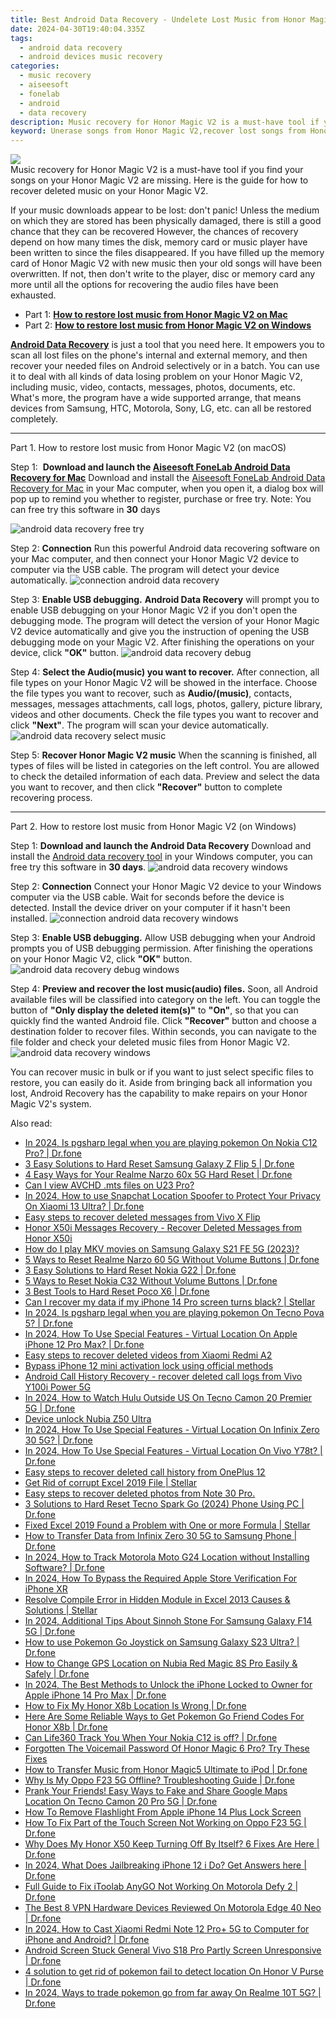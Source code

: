 ```yaml
---
title: Best Android Data Recovery - Undelete Lost Music from Honor Magic V2
date: 2024-04-30T19:40:04.335Z
tags: 
  - android data recovery
  - android devices music recovery
categories: 
  - music recovery
  - aiseesoft
  - fonelab
  - android
  - data recovery
description: Music recovery for Honor Magic V2 is a must-have tool if you find your songs on your Honor Magic V2 are missing. Here is the guide for how to recover deleted music on your Honor Magic V2.
keyword: Unerase songs from Honor Magic V2,recover lost songs from Honor Magic V2,Unerase music from Honor Magic V2,retrieve wiped songs Honor Magic V2,broken Honor Magic V2 music recovery solution,restore deleted songs files on Honor Magic V2,how to retrieve music from Honor Magic V2,Honor Magic V2 song disappeared,restore song when deleted in Honor Magic V2,Honor Magic V2 delete song recover,how to restore your files from Honor Magic V2,Honor Magic V2 retrieve deleted music
---
```


<img src="https://img0mobiles.techidaily.com/images/best-assets/devices/honor/honor-magic-v2/2.jpg" class="atpl-imgstyle"  />

<div class="atpl-content atpl-for-fonelab-android recover-music">

<div class="atpl-post-description-part-1">
Music recovery for Honor Magic V2 is a must-have tool if you find your songs on your Honor Magic V2 are missing. Here is the guide for how to recover deleted music on your Honor Magic V2.
</div>



<div class="atpl-post-description-part-2">
<div class="tpl-content-sub-paragraph-normal">
  <p>
    If your music downloads appear to be lost: don't panic! Unless the medium on which they are stored has been physically damaged, there is still a good chance that they can be recovered However, the chances of recovery depend on how many times the disk, memory card or music player have been written to since the files disappeared. If you have filled up the memory card of Honor Magic V2 with new music then your old songs will have been overwritten. If not, then don't write to the player, disc or memory card any more until all the options for recovering the audio files have been exhausted.
  </p>
</div>
</div>

<ul>
  <li>Part 1: <strong><a href="#p1">How to restore lost music from Honor Magic V2 on Mac</a></strong></li>
  <li>Part 2: <strong><a href="#p2">How to restore lost music from Honor Magic V2 on Windows</a></strong></li>
</ul>


<div class="atpl-post-description-part-3">
<div class="tpl-content-sub-paragraph-normal">
  <p>
    <a href="https://tools.techidaily.com/aiseesoft-android-data-recovery/" ><strong>Android Data Recovery</strong></a> is just a tool that you need here. It empowers you to scan all lost files on the phone's internal and external memory, and then recover your needed files on Android selectively or in a batch. You can use it to deal with all kinds of data losing problem on your Honor Magic V2, including music, video, contacts, messages, photos, documents, etc. What's more, the program have a wide supported arrange, that means devices from Samsung, HTC, Motorola, Sony, LG, etc. can all be restored completely.
  </p>
</div>
</div>



<!-- Part 1 -->
<a id="p1" name="p1" ></a><hr>

<div>
  <span class="atpl-step-part-style">Part 1. How to restore lost music from Honor Magic V2 (on macOS)</span>
</div>

<span class="atpl-stepstyle-a"><span>Step 1: </span></span> <strong>Download and launch the <a href="https://tools.techidaily.com/aiseesoft-android-data-recovery-for-mac/" >Aiseesoft FoneLab Android Data Recovery for Mac</a></strong>
Download and install the <a href="https://tools.techidaily.com/aiseesoft-android-data-recovery-for-mac/" >Aiseesoft FoneLab Android Data Recovery for Mac</a> in your Mac computer, when you open it, a dialog box will pop up to remind you whether to register, purchase or free try.
Note: You can free try this software in <strong>30</strong> days

<img src="https://tools.techidaily.com/images/apps/aiseesoft/android-data-recovery/mac-free-try.png" class="atpl-imgstyle" alt="android data recovery free try" />

<span class="atpl-stepstyle-a"><span>Step 2: </span></span> <strong>Connection</strong>
Run this powerful Android data recovering software on your Mac computer, and then connect your Honor Magic V2 device to computer via the USB cable. The program will detect your device automatically.
<img src="https://tools.techidaily.com/images/apps/aiseesoft/android-data-recovery/mac-connection-interface.jpg" class="atpl-imgstyle" alt="connection android data recovery" />

<span class="atpl-stepstyle-a"><span>Step 3: </span></span> <strong>Enable USB debugging.</strong>
<strong>Android Data Recovery</strong> will prompt you to enable USB debugging on your Honor Magic V2 if you don't open the debugging mode. The program will detect the version of your Honor Magic V2 device automatically and give you the instruction of opening the USB debugging mode on your Magic V2. After finishing the operations on your device, click <strong>"OK"</strong> button.
<img src="https://tools.techidaily.com/images/apps/aiseesoft/android-data-recovery/mac-android-usb-debug.jpg"  class="atpl-imgstyle" alt="android data recovery debug" />

<span class="atpl-stepstyle-a"><span>Step 4: </span></span> <strong>Select the Audio(music) you want to recover.</strong>
After connection, all file types on your Honor Magic V2 will be showed in the interface. Choose the file types you want to recover, such as <strong>Audio/(music)</strong>, contacts, messages, messages attachments, call logs, photos, gallery, picture library, videos and other documents. Check the file types you want to recover and click <b>"Next"</b>. The program will scan your device automatically.
<img src="https://tools.techidaily.com/images/apps/aiseesoft/android-data-recovery/mac-choose-type-music.jpg" class="atpl-imgstyle" alt="android data recovery select music" />

<span class="atpl-stepstyle-a"><span>Step 5: </span></span> <strong>Recover Honor Magic V2 music</strong>
When the scanning is finished, all types of files will be listed in categories on the left control. You are allowed to check the detailed information of each data. Preview and select the data you want to recover, and then click <b>"Recover"</b> button to complete recovering process.


<a id="p2" name="p2"></a><hr>

<!-- Part 2 -->
<div>
  <span class="atpl-step-part-style">Part 2. How to restore lost music from Honor Magic V2 (on Windows)</span>
</div>

<span class="atpl-stepstyle-a"><span>Step 1: </span></span> <strong>Download and launch the Android Data Recovery</strong>
Download and install the <a href="https://tools.techidaily.com/aiseesoft-android-data-recovery-for-win/" >Android data recovery tool</a> in your Windows computer, you can free try this software in <b>30 days</b>.
<img src="https://tools.techidaily.com/images/apps/aiseesoft/android-data-recovery/win-start-interface.png"  class="atpl-imgstyle" alt="android data recovery windows" />

<span class="atpl-stepstyle-a"><span>Step 2: </span></span> <strong>Connection</strong>
Connect your Honor Magic V2 device to your Windows computer via the USB cable. Wait for seconds before the device is detected. Install the device driver on your computer if it hasn't been installed.
<img src="https://tools.techidaily.com/images/apps/aiseesoft/android-data-recovery/win-connection-interface.png" class="atpl-imgstyle" alt="connection android data recovery windows" />

<span class="atpl-stepstyle-a"><span>Step 3: </span></span> <strong>Enable USB debugging.</strong>
Allow USB debugging when your Android prompts you of USB debugging permission. After finishing the operations on your Honor Magic V2, click <b>"OK"</b> button.
<img src="https://tools.techidaily.com/images/apps/aiseesoft/android-data-recovery/win-android-usb-debug.png" class="atpl-imgstyle" alt="android data recovery debug windows" />

<span class="atpl-stepstyle-a"><span>Step 4: </span></span> <strong>Preview and recover the lost music(audio) files.</strong>
Soon, all Android available files will be classified into category on the left. You can toggle the button of <b>"Only display the deleted item(s)"</b> to <b>"On"</b>, so that you can quickly find the wanted Android file. Click <b>"Recover"</b> button and choose a destination folder to recover files. Within seconds, you can navigate to the file folder and check your deleted music files from Honor Magic V2.
<img src="https://tools.techidaily.com/images/apps/aiseesoft/android-data-recovery/win-recover-music.jpg" class="atpl-imgstyle" alt="android data recovery windows" />

<div class="atpl-post-description-part-4">
<div class="tpl-content-sub-paragraph-normal">
    <p>
        You can recover music in bulk or if you want to just select specific files to restore, you can easily do it. Aside from bringing back all information you lost, Android Recovery has the capability to make repairs on your Honor Magic V2's system.
    </p>
</div>
</div>


<ins class="adsbygoogle"
     style="display:block"
     data-ad-client="ca-pub-7571918770474297"
     data-ad-slot="8358498916"
     data-ad-format="auto"
     data-full-width-responsive="true"></ins>



</div>
<span class="atpl-alsoreadstyle">Also read:</span>
<div><ul>
<li><a href="https://phone-solutions.techidaily.com/in-2024-is-pgsharp-legal-when-you-are-playing-pokemon-on-nokia-c12-pro-drfone-by-drfone-virtual-android/" ><u>In 2024, Is pgsharp legal when you are playing pokemon On Nokia C12 Pro? | Dr.fone</u></a></li>
<li><a href="https://phone-solutions.techidaily.com/3-easy-solutions-to-hard-reset-samsung-galaxy-z-flip-5-drfone-by-drfone-reset-android-reset-android/" ><u>3 Easy Solutions to Hard Reset Samsung Galaxy Z Flip 5 | Dr.fone</u></a></li>
<li><a href="https://phone-solutions.techidaily.com/4-easy-ways-for-your-realme-narzo-60x-5g-hard-reset-drfone-by-drfone-reset-android-reset-android/" ><u>4 Easy Ways for Your Realme Narzo 60x 5G Hard Reset | Dr.fone</u></a></li>
<li><a href="https://phone-solutions.techidaily.com/can-i-view-avchd-mts-files-on-u23-pro-by-aiseesoft-video-converter-play-mts-on-android/" ><u>Can I view AVCHD .mts files on U23 Pro?</u></a></li>
<li><a href="https://phone-solutions.techidaily.com/in-2024-how-to-use-snapchat-location-spoofer-to-protect-your-privacy-on-xiaomi-13-ultra-drfone-by-drfone-virtual-android/" ><u>In 2024, How to use Snapchat Location Spoofer to Protect Your Privacy On Xiaomi 13 Ultra? | Dr.fone</u></a></li>
<li><a href="https://phone-solutions.techidaily.com/easy-steps-to-recover-deleted-messages-from-vivo-x-flip-by-fonelab-android-recover-messages/" ><u>Easy steps to recover deleted messages from Vivo X Flip</u></a></li>
<li><a href="https://phone-solutions.techidaily.com/honor-x50i-messages-recovery-recover-deleted-messages-from-honor-x50i-by-fonelab-android-recover-messages/" ><u>Honor X50i Messages Recovery - Recover Deleted Messages from Honor X50i</u></a></li>
<li><a href="https://phone-solutions.techidaily.com/how-do-i-play-mkv-movies-on-samsung-galaxy-s21-fe-5g-2023-by-aiseesoft-video-converter-play-mkv-on-android/" ><u>How do I play MKV movies on Samsung Galaxy S21 FE 5G (2023)?</u></a></li>
<li><a href="https://phone-solutions.techidaily.com/5-ways-to-reset-realme-narzo-60-5g-without-volume-buttons-drfone-by-drfone-reset-android-reset-android/" ><u>5 Ways to Reset Realme Narzo 60 5G Without Volume Buttons | Dr.fone</u></a></li>
<li><a href="https://phone-solutions.techidaily.com/3-easy-solutions-to-hard-reset-nokia-g22-drfone-by-drfone-reset-android-reset-android/" ><u>3 Easy Solutions to Hard Reset Nokia G22 | Dr.fone</u></a></li>
<li><a href="https://phone-solutions.techidaily.com/5-ways-to-reset-nokia-c32-without-volume-buttons-drfone-by-drfone-reset-android-reset-android/" ><u>5 Ways to Reset Nokia C32 Without Volume Buttons | Dr.fone</u></a></li>
<li><a href="https://phone-solutions.techidaily.com/3-best-tools-to-hard-reset-poco-x6-drfone-by-drfone-reset-android-reset-android/" ><u>3 Best Tools to Hard Reset Poco X6 | Dr.fone</u></a></li>
<li><a href="https://phone-solutions.techidaily.com/can-i-recover-my-data-if-my-iphone-14-pro-screen-turns-black-stellar-by-stellar-data-recovery-ios-iphone-data-recovery/" ><u>Can I recover my data if my iPhone 14 Pro screen turns black? | Stellar</u></a></li>
<li><a href="https://phone-solutions.techidaily.com/in-2024-is-pgsharp-legal-when-you-are-playing-pokemon-on-tecno-pova-5-drfone-by-drfone-virtual-android/" ><u>In 2024, Is pgsharp legal when you are playing pokemon On Tecno Pova 5? | Dr.fone</u></a></li>
<li><a href="https://phone-solutions.techidaily.com/in-2024-how-to-use-special-features-virtual-location-on-apple-iphone-12-pro-max-drfone-by-drfone-virtual-ios/" ><u>In 2024, How To Use Special Features - Virtual Location On Apple iPhone 12 Pro Max? | Dr.fone</u></a></li>
<li><a href="https://phone-solutions.techidaily.com/easy-steps-to-recover-deleted-videos-from-xiaomi-redmi-a2-by-fonelab-android-recover-video/" ><u>Easy steps to recover deleted videos from Xiaomi Redmi A2</u></a></li>
<li><a href="https://phone-solutions.techidaily.com/bypass-iphone-12-mini-activation-lock-using-official-methods-by-drfone-ios-unlock-ios-unlock/" ><u>Bypass iPhone 12 mini activation lock using official methods</u></a></li>
<li><a href="https://phone-solutions.techidaily.com/android-call-history-recovery-recover-deleted-call-logs-from-vivo-y100i-power-5g-by-fonelab-android-recover-call-logs/" ><u>Android Call History Recovery - recover deleted call logs from Vivo Y100i Power 5G</u></a></li>
<li><a href="https://phone-solutions.techidaily.com/in-2024-how-to-watch-hulu-outside-us-on-tecno-camon-20-premier-5g-drfone-by-drfone-virtual-android/" ><u>In 2024, How to Watch Hulu Outside US On Tecno Camon 20 Premier 5G | Dr.fone</u></a></li>
<li><a href="https://phone-solutions.techidaily.com/device-unlock-nubia-z50-ultra-by-drfone-android-unlock-android-unlock/" ><u>Device unlock  Nubia Z50 Ultra</u></a></li>
<li><a href="https://phone-solutions.techidaily.com/in-2024-how-to-use-special-features-virtual-location-on-infinix-zero-30-5g-drfone-by-drfone-virtual-android/" ><u>In 2024, How To Use Special Features - Virtual Location On Infinix Zero 30 5G? | Dr.fone</u></a></li>
<li><a href="https://phone-solutions.techidaily.com/in-2024-how-to-use-special-features-virtual-location-on-vivo-y78t-drfone-by-drfone-virtual-android/" ><u>In 2024, How To Use Special Features - Virtual Location On Vivo Y78t? | Dr.fone</u></a></li>
<li><a href="https://phone-solutions.techidaily.com/easy-steps-to-recover-deleted-call-history-from-oneplus-12-by-fonelab-android-recover-call-logs/" ><u>Easy steps to recover deleted call history from OnePlus 12</u></a></li>
<li><a href="https://phone-solutions.techidaily.com/get-rid-of-corrupt-excel-2019-file-stellar-by-stellar-guide/" ><u>Get Rid of corrupt Excel 2019 File | Stellar</u></a></li>
<li><a href="https://phone-solutions.techidaily.com/easy-steps-to-recover-deleted-photos-from-note-30-pro-by-fonelab-android-recover-photos/" ><u>Easy steps to recover deleted photos from Note 30 Pro.</u></a></li>
<li><a href="https://phone-solutions.techidaily.com/3-solutions-to-hard-reset-tecno-spark-go-2024-phone-using-pc-drfone-by-drfone-reset-android-reset-android/" ><u>3 Solutions to Hard Reset Tecno Spark Go (2024) Phone Using PC | Dr.fone</u></a></li>
<li><a href="https://phone-solutions.techidaily.com/fixed-excel-2019-found-a-problem-with-one-or-more-formula-stellar-by-stellar-guide/" ><u>Fixed Excel 2019 Found a Problem with One or more Formula | Stellar</u></a></li>
<li><a href="https://android-transfer.techidaily.com/how-to-transfer-data-from-infinix-zero-30-5g-to-samsung-phone-drfone-by-drfone-transfer-from-android-transfer-from-android/" ><u>How to Transfer Data from Infinix Zero 30 5G to Samsung Phone | Dr.fone</u></a></li>
<li><a href="https://android-location-track.techidaily.com/in-2024-how-to-track-motorola-moto-g24-location-without-installing-software-drfone-by-drfone-virtual-android/" ><u>In 2024, How to Track Motorola Moto G24 Location without Installing Software? | Dr.fone</u></a></li>
<li><a href="https://ios-unlock.techidaily.com/in-2024-how-to-bypass-the-required-apple-store-verification-for-iphone-xr-by-drfone-ios/" ><u>In 2024, How To Bypass the Required Apple Store Verification For iPhone XR</u></a></li>
<li><a href="https://techidaily.com/resolve-compile-error-in-hidden-module-in-excel-2013-causes-and-solutions-stellar-by-stellar-guide/" ><u>Resolve Compile Error in Hidden Module in Excel 2013 Causes & Solutions | Stellar</u></a></li>
<li><a href="https://change-location.techidaily.com/in-2024-additional-tips-about-sinnoh-stone-for-samsung-galaxy-f14-5g-drfone-by-drfone-virtual-android/" ><u>In 2024, Additional Tips About Sinnoh Stone For Samsung Galaxy F14 5G | Dr.fone</u></a></li>
<li><a href="https://change-location.techidaily.com/how-to-use-pokemon-go-joystick-on-samsung-galaxy-s23-ultra-drfone-by-drfone-virtual-android/" ><u>How to use Pokemon Go Joystick on Samsung Galaxy S23 Ultra? | Dr.fone</u></a></li>
<li><a href="https://location-social.techidaily.com/how-to-change-gps-location-on-nubia-red-magic-8s-pro-easily-and-safely-drfone-by-drfone-virtual-android/" ><u>How to Change GPS Location on Nubia Red Magic 8S Pro Easily & Safely | Dr.fone</u></a></li>
<li><a href="https://iphone-unlock.techidaily.com/in-2024-the-best-methods-to-unlock-the-iphone-locked-to-owner-for-apple-iphone-14-pro-max-drfone-by-drfone-ios/" ><u>In 2024, The Best Methods to Unlock the iPhone Locked to Owner for Apple iPhone 14 Pro Max | Dr.fone</u></a></li>
<li><a href="https://fake-location.techidaily.com/how-to-fix-my-honor-x8b-location-is-wrong-drfone-by-drfone-virtual-android/" ><u>How to Fix My Honor X8b Location Is Wrong | Dr.fone</u></a></li>
<li><a href="https://pokemon-go-android.techidaily.com/here-are-some-reliable-ways-to-get-pokemon-go-friend-codes-for-honor-x8b-drfone-by-drfone-virtual-android/" ><u>Here Are Some Reliable Ways to Get Pokemon Go Friend Codes For Honor X8b | Dr.fone</u></a></li>
<li><a href="https://fake-location.techidaily.com/can-life360-track-you-when-your-nokia-c12-is-off-drfone-by-drfone-virtual-android/" ><u>Can Life360 Track You When Your Nokia C12 is off? | Dr.fone</u></a></li>
<li><a href="https://easy-unlock-android.techidaily.com/forgotten-the-voicemail-password-of-honor-magic-6-pro-try-these-fixes-by-drfone-android/" ><u>Forgotten The Voicemail Password Of Honor Magic 6 Pro? Try These Fixes</u></a></li>
<li><a href="https://android-transfer.techidaily.com/how-to-transfer-music-from-honor-magic5-ultimate-to-ipod-drfone-by-drfone-transfer-from-android-transfer-from-android/" ><u>How to Transfer Music from Honor Magic5 Ultimate to iPod | Dr.fone</u></a></li>
<li><a href="https://howto.techidaily.com/why-is-my-oppo-f23-5g-offline-troubleshooting-guide-drfone-by-drfone-fix-android-problems-fix-android-problems/" ><u>Why Is My Oppo F23 5G Offline? Troubleshooting Guide | Dr.fone</u></a></li>
<li><a href="https://fake-location.techidaily.com/prank-your-friends-easy-ways-to-fake-and-share-google-maps-location-on-tecno-camon-20-pro-5g-drfone-by-drfone-virtual-android/" ><u>Prank Your Friends! Easy Ways to Fake and Share Google Maps Location On Tecno Camon 20 Pro 5G | Dr.fone</u></a></li>
<li><a href="https://ios-unlock.techidaily.com/how-to-remove-flashlight-from-apple-iphone-14-plus-lock-screen-by-drfone-ios/" ><u>How To Remove Flashlight From Apple iPhone 14 Plus Lock Screen</u></a></li>
<li><a href="https://howto.techidaily.com/how-to-fix-part-of-the-touch-screen-not-working-on-oppo-f23-5g-drfone-by-drfone-fix-android-problems-fix-android-problems/" ><u>How To Fix Part of the Touch Screen Not Working on Oppo F23 5G | Dr.fone</u></a></li>
<li><a href="https://howto.techidaily.com/why-does-my-honor-x50-keep-turning-off-by-itself-6-fixes-are-here-drfone-by-drfone-fix-android-problems-fix-android-problems/" ><u>Why Does My Honor X50 Keep Turning Off By Itself? 6 Fixes Are Here | Dr.fone</u></a></li>
<li><a href="https://iphone-unlock.techidaily.com/in-2024-what-does-jailbreaking-iphone-12-i-do-get-answers-here-drfone-by-drfone-ios/" ><u>In 2024, What Does Jailbreaking iPhone 12 i Do? Get Answers here | Dr.fone</u></a></li>
<li><a href="https://fake-location.techidaily.com/full-guide-to-fix-itoolab-anygo-not-working-on-motorola-defy-2-drfone-by-drfone-virtual-android/" ><u>Full Guide to Fix iToolab AnyGO Not Working On Motorola Defy 2 | Dr.fone</u></a></li>
<li><a href="https://fake-location.techidaily.com/the-best-8-vpn-hardware-devices-reviewed-on-motorola-edge-40-neo-drfone-by-drfone-virtual-android/" ><u>The Best 8 VPN Hardware Devices Reviewed On Motorola Edge 40 Neo | Dr.fone</u></a></li>
<li><a href="https://screen-mirror.techidaily.com/in-2024-how-to-cast-xiaomi-redmi-note-12-proplus-5g-to-computer-for-iphone-and-android-drfone-by-drfone-android/" ><u>In 2024, How to Cast Xiaomi Redmi Note 12 Pro+ 5G to Computer for iPhone and Android? | Dr.fone</u></a></li>
<li><a href="https://howto.techidaily.com/android-screen-stuck-general-vivo-s18-pro-partly-screen-unresponsive-drfone-by-drfone-fix-android-problems-fix-android-problems/" ><u>Android Screen Stuck General Vivo S18 Pro Partly Screen Unresponsive | Dr.fone</u></a></li>
<li><a href="https://pokemon-go-android.techidaily.com/4-solution-to-get-rid-of-pokemon-fail-to-detect-location-on-honor-v-purse-drfone-by-drfone-virtual-android/" ><u>4 solution to get rid of pokemon fail to detect location On Honor V Purse | Dr.fone</u></a></li>
<li><a href="https://pokemon-go-android.techidaily.com/in-2024-ways-to-trade-pokemon-go-from-far-away-on-realme-10t-5g-drfone-by-drfone-virtual-android/" ><u>In 2024, Ways to trade pokemon go from far away On Realme 10T 5G? | Dr.fone</u></a></li>
</ul></div>

<ins class="adsbygoogle"
    style="display:block"
    data-ad-format="autorelaxed"
    data-ad-client="ca-pub-7571918770474297"
    data-ad-slot="1223367746"></ins>

